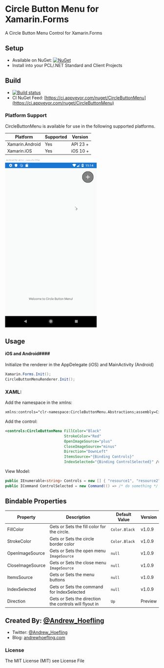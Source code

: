 # Circle Button Menu for Xamarin.Forms
A Circle Button Menu Control for Xamarin.Forms

## Setup

* Available on NuGet: [![NuGet](https://img.shields.io/nuget/v/CircleButtonMenu.svg?label=NuGet)](https://www.nuget.org/packages/CircleButtonMenu)
* Install into your PCL/.NET Standard and Client Projects

## Build

* [![Build status](https://ci.appveyor.com/api/projects/status/eqdh0b3479m2lf40?svg=true)](https://ci.appveyor.com/project/ahoefling/circlebuttonmenu)
* CI NuGet Feed: [https://ci.appveyor.com/nuget/CircleButtonMenu](https://ci.appveyor.com/nuget/CircleButtonMenu)
    
### Platform Support
CircleButtonMenu is available for use in the following supported platforms.

| Platform         | Supported | Version     |
|------------------|-----------|-------------|
| Xamarin.Android  | Yes       | API 23 +    |
| Xamarin.iOS      | Yes       | iOS 10 +    |

![Demo](demo.gif)

## Usage ##

#### iOS and Android####
Initialize the renderer in the AppDelegate (iOS) and MainActivity (Android)

```c#
Xamarin.Forms.Init();
CircleButtonMenuRenderer.Init();
```

### XAML: ####
Add the namespace in the xmlns:

```xml
xmlns:controls="clr-namespace:CircleButtonMenu.Abstractions;assembly=CircleButtonMenu.Abstractions"
```

Add the control:

```xml
<controls:CircleButtonMenu FillColor="Black"
                           StrokeColor="Red"
                           OpenImageSource="plus"
                           CloseImageSource="minus"
                           Direction="DownLeft"
                           ItemsSource="{Binding Controls}"
                           IndexSelected="{Binding ControlSelected}" />
```

View Model:
```c#
public IEnumerable<string> Controls = new [] { "resource1", "resource2" };
public ICommand ControlSelected = new Command(() => /* do something */ );
```

## Bindable Properties

| Property          | Description                                            | Default Value              | Version |
|-------------------|--------------------------------------------------------|----------------------------|---------|
| FillColor         | Gets or Sets the fill color for the circle.            | `Color.Black`              | v1.0.9  |
| StrokeColor       | Gets or Sets the circle border color                   | `Color.Black`              | v1.0.9  |
| OpenImageSource   | Gets or Sets the open menu `ImageSource`               | `null`                     | v1.0.9  |
| CloseImageSource  | Gets or Sets the close menu `ImageSource`              | `null`                     | v1.0.9  |
| ItemsSource       | Gets or Sets the menu buttons                          | `null`                     | v1.0.9  |
| IndexSelected     | Gets or Sets the command for IndexSelected             | `null`                     | v1.0.9  |
| Direction         | Gets or Sets the direction the controls will flyout in | `Up`                       | Preview |

## Created By: [@Andrew_Hoefling](https://twitter.com/andrew_hoefling)

* Twitter: [@Andrew_Hoefling](https://twitter.com/andrew_hoefling)
* Blog: [andrewhoefling.com](http://www.andrewhoefling.com)

### License

The MIT License (MIT) see License File

